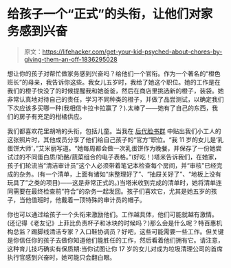 # 给孩子一个“正式”的头衔，让他们对家务感到兴奋

> 原文：<https://lifehacker.com/get-your-kid-psyched-about-chores-by-giving-them-an-off-1836295028>

想让你的孩子对帮忙做家务感到兴奋吗？给他们一个官衔。作为一个著名的“橙色班长”的母亲，我告诉你这些。我女儿五岁时，我给了她这个职位。她的工作是在我们的橙子快没了的时候提醒我和她爸爸，然后在商店里挑选新的橙子，装袋。她非常认真地对待自己的责任，学习不同种类的橙子，并做了品尝测试，以确定我们下次应该多买哪一种(我相信卡拉卡拉赢了？).太棒了——她有了自己的东西，我们的房子有充足的柑橘供应。



我们都喜欢花里胡哨的头衔，包括儿童。当我在 [后代脸书群](https://www.facebook.com/groups/2018785615043946/) 中贴出我们小工人的这张照片时，其他成员分享了他们给自己孩子的“官方”职位。“我 11 岁的女儿是‘乳蛋饼大师’，”艾米丽写道。“她每周都会做一次乳蛋饼作为晚餐，并保存了一份她尝试过的不同蛋白质/奶酪/蔬菜组合的电子表格。”(好吃！)塔米告诉我们，在她家，孩子们轮流当“清洁审计员”这个人必须带着笔记本检查每个房间，并“审核”已经完成的杂务。(有一个清单，上面有诸如“床整理好了”、“抽屉关好了”、“地板上没有玩具了”之类的项目)——这是非常正式的。)当塔米收到完成的清单时，她将清单连同需要在最终检查前“符合”的杂务一起发回。孩子们喜欢它，尤其是她五岁的孩子，当他值班时，他戴着一顶特殊的审计员的帽子。

你也可以通过给孩子一个头衔来激励他们。工作越具体，他们可能就越有激情。(还记得《老友记》上菲比负责杯子和冰块的时候吗？)那么会是什么呢？特百惠机构总监？踢脚线清洁专家？入口鞋协调员？好吧，这些可能需要一些工作。但关键是你信任你的孩子去做你知道他们能胜任的工作，然后看着他们拥有它。请注意，这种育儿技巧确实有保质期:当你试图让你 17 岁的女儿对成为垃圾清理公司的首席执行官感到兴奋时，她可能只会翻白眼。